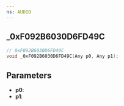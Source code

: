 ```yaml
---
ns: AUDIO
---
```

## _0xF092B6030D6FD49C

```c
// 0xF092B6030D6FD49C
void _0xF092B6030D6FD49C(Any p0, Any p1);
```

## Parameters
* **p0**:
* **p1**:
